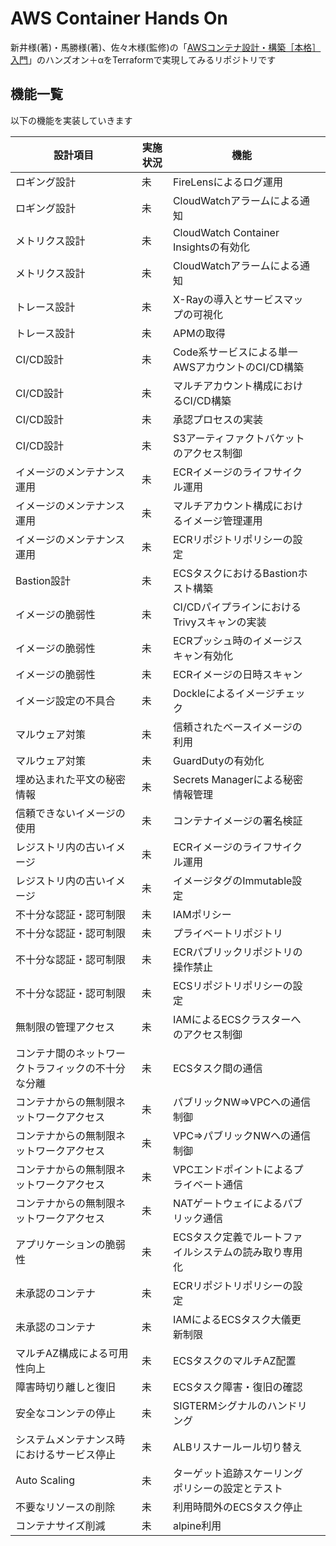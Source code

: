 # AWS Container Hands On
新井様(著)・馬勝様(著)、佐々木様(監修)の「[AWSコンテナ設計・構築［本格］入門](https://www.amazon.co.jp/dp/B09DKZC1ZH/ref=dp-kindle-redirect?_encoding=UTF8&btkr=1)」のハンズオン＋αをTerraformで実現してみるリポジトリです

## 機能一覧
以下の機能を実装していきます

| 設計項目                  |実施状況| 機能 ||
| ----                     | ----- | ------ | --- |
| ロギング設計              | 未 | FireLensによるログ運用 |  |
| ロギング設計              | 未 | CloudWatchアラームによる通知 |  |
| メトリクス設計            | 未 | CloudWatch Container Insightsの有効化 |  |
| メトリクス設計            | 未 | CloudWatchアラームによる通知 |  |
| トレース設計              | 未 | X-Rayの導入とサービスマップの可視化 |  |
| トレース設計              | 未 | APMの取得 |  |
| CI/CD設計                 | 未 | Code系サービスによる単一AWSアカウントのCI/CD構築 |  |
| CI/CD設計                 | 未 | マルチアカウント構成におけるCI/CD構築 |  |
| CI/CD設計                 | 未 | 承認プロセスの実装 |  |
| CI/CD設計                 | 未 | S3アーティファクトバケットのアクセス制御 |  |
| イメージのメンテナンス運用 | 未 | ECRイメージのライフサイクル運用 |  |
| イメージのメンテナンス運用 | 未 | マルチアカウント構成におけるイメージ管理運用 |  |
| イメージのメンテナンス運用 | 未 | ECRリポジトリポリシーの設定 |  |
| Bastion設計               | 未 | ECSタスクにおけるBastionホスト構築 |  |
| イメージの脆弱性          | 未 | CI/CDパイプラインにおけるTrivyスキャンの実装 |  |
| イメージの脆弱性          | 未 | ECRプッシュ時のイメージスキャン有効化 |  |
| イメージの脆弱性          | 未 | ECRイメージの日時スキャン |  |
| イメージ設定の不具合       | 未 | Dockleによるイメージチェック |  |
| マルウェア対策            | 未 | 信頼されたベースイメージの利用 |  |
| マルウェア対策            | 未 | GuardDutyの有効化 |  |
| 埋め込まれた平文の秘密情報 | 未 | Secrets Managerによる秘密情報管理 |  |
| 信頼できないイメージの使用 | 未 | コンテナイメージの署名検証 |  |
| レジストリ内の古いイメージ | 未 | ECRイメージのライフサイクル運用 |  |
| レジストリ内の古いイメージ | 未 | イメージタグのImmutable設定 |  |
| 不十分な認証・認可制限     | 未 | IAMポリシー |  |
| 不十分な認証・認可制限     | 未 | プライベートリポジトリ |  |
| 不十分な認証・認可制限     | 未 | ECRパブリックリポジトリの操作禁止 |  |
| 不十分な認証・認可制限     | 未 | ECSリポジトリポリシーの設定 |  |
| 無制限の管理アクセス       | 未 | IAMによるECSクラスターへのアクセス制御 |  |
| コンテナ間のネットワークトラフィックの不十分な分離 | 未 | ECSタスク間の通信 |  |
| コンテナからの無制限ネットワークアクセス | 未 | パブリックNW⇒VPCへの通信制御 |  |
| コンテナからの無制限ネットワークアクセス | 未 | VPC⇒パブリックNWへの通信制御 |  |
| コンテナからの無制限ネットワークアクセス | 未 | VPCエンドポイントによるプライベート通信 |  |
| コンテナからの無制限ネットワークアクセス | 未 | NATゲートウェイによるパブリック通信 |  |
| アプリケーションの脆弱性    | 未 | ECSタスク定義でルートファイルシステムの読み取り専用化 |  |
| 未承認のコンテナ           | 未 | ECRリポジトリポリシーの設定 |  |
| 未承認のコンテナ           | 未 | IAMによるECSタスク大儀更新制限 |  |
| マルチAZ構成による可用性向上 | 未 | ECSタスクのマルチAZ配置 |  |
| 障害時切り離しと復旧       | 未 | ECSタスク障害・復旧の確認 |  |
| 安全なコンンテの停止       | 未 | SIGTERMシグナルのハンドリング |  |
| システムメンテナンス時におけるサービス停止 | 未 | ALBリスナールール切り替え |  |
| Auto Scaling              | 未 | ターゲット追跡スケーリングポリシーの設定とテスト |  |
| 不要なリソースの削除       | 未 | 利用時間外のECSタスク停止 |  |
| コンテナサイズ削減         | 未 | alpine利用 |  |